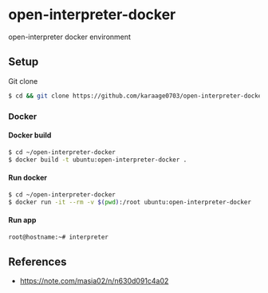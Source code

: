 # open-interpreter-docker
open-interpreter docker environment


## Setup
Git clone
```sh
$ cd && git clone https://github.com/karaage0703/open-interpreter-docker
```

### Docker

#### Docker build

```sh
$ cd ~/open-interpreter-docker
$ docker build -t ubuntu:open-interpreter-docker .
```

#### Run docker

```sh
$ cd ~/open-interpreter-docker
$ docker run -it --rm -v $(pwd):/root ubuntu:open-interpreter-docker
```

#### Run app

```sh
root@hostname:~# interpreter
```

## References
- https://note.com/masia02/n/n630d091c4a02
